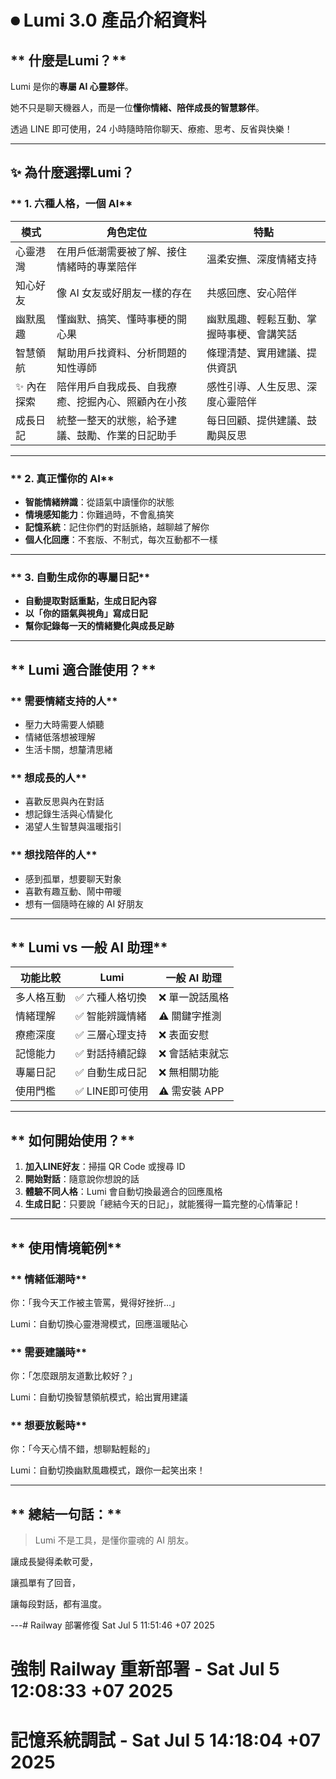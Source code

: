 # **⏺ Lumi 3.0 產品介紹資料**

## ** 什麼是Lumi？**

Lumi 是你的**專屬 AI 心靈夥伴**。

她不只是聊天機器人，而是一位**懂你情緒、陪伴成長的智慧夥伴**。

透過 LINE 即可使用，24 小時隨時陪你聊天、療癒、思考、反省與快樂！

---

## **✨ 為什麼選擇Lumi？**

### ** 1. 六種人格，一個 AI**

| **模式** | **角色定位** | **特點** |
| --- | --- | --- |
|  心靈港灣 | 在用戶低潮需要被了解、接住情緒時的專業陪伴 | 溫柔安撫、深度情緒支持 |
|  知心好友 | 像 AI 女友或好朋友一樣的存在 | 共感回應、安心陪伴 |
|  幽默風趣 | 懂幽默、搞笑、懂時事梗的開心果 | 幽默風趣、輕鬆互動、掌握時事梗、會講笑話 |
|  智慧領航 | 幫助用戶找資料、分析問題的知性導師 | 條理清楚、實用建議、提供資訊 |
| ✨ 內在探索 | 陪伴用戶自我成長、自我療癒、挖掘內心、照顧內在小孩 | 感性引導、人生反思、深度心靈陪伴 |
|  成長日記 | 統整一整天的狀態，給予建議、鼓勵、作業的日記助手 | 每日回顧、提供建議、鼓勵與反思 |

---

### ** 2. 真正懂你的 AI**

- **智能情緒辨識**：從語氣中讀懂你的狀態
- **情境感知能力**：你難過時，不會亂搞笑
- **記憶系統**：記住你們的對話脈絡，越聊越了解你
- **個人化回應**：不套版、不制式，每次互動都不一樣

---

### ** 3. 自動生成你的專屬日記**

- **自動提取對話重點，生成日記內容**
- **以「你的語氣與視角」寫成日記**
- **幫你記錄每一天的情緒變化與成長足跡**

---

## ** Lumi 適合誰使用？**

### ** 需要情緒支持的人**

- 壓力大時需要人傾聽
- 情緒低落想被理解
- 生活卡關，想釐清思緒

### ** 想成長的人**

- 喜歡反思與內在對話
- 想記錄生活與心情變化
- 渴望人生智慧與溫暖指引

### ** 想找陪伴的人**

- 感到孤單，想要聊天對象
- 喜歡有趣互動、鬧中帶暖
- 想有一個隨時在線的 AI 好朋友

---

## ** Lumi vs 一般 AI 助理**

| **功能比較** | **Lumi** | **一般 AI 助理** |
| --- | --- | --- |
| 多人格互動 | ✅ 六種人格切換 | ❌ 單一說話風格 |
| 情緒理解 | ✅ 智能辨識情緒 | ⚠️ 關鍵字推測 |
| 療癒深度 | ✅ 三層心理支持 | ❌ 表面安慰 |
| 記憶能力 | ✅ 對話持續記錄 | ❌ 會話結束就忘 |
| 專屬日記 | ✅ 自動生成日記 | ❌ 無相關功能 |
| 使用門檻 | ✅ LINE即可使用 | ⚠️ 需安裝 APP |

---

## ** 如何開始使用？**

1. **加入LINE好友**：掃描 QR Code 或搜尋 ID
2. **開始對話**：隨意說你想說的話
3. **體驗不同人格**：Lumi 會自動切換最適合的回應風格
4. **生成日記**：只要說「總結今天的日記」，就能獲得一篇完整的心情筆記！

---

## ** 使用情境範例**

### ** 情緒低潮時**

你：「我今天工作被主管罵，覺得好挫折…」

Lumi：自動切換心靈港灣模式，回應溫暖貼心

### ** 需要建議時**

你：「怎麼跟朋友道歉比較好？」

Lumi：自動切換智慧領航模式，給出實用建議

### ** 想要放鬆時**

你：「今天心情不錯，想聊點輕鬆的」

Lumi：自動切換幽默風趣模式，跟你一起笑出來！

---

## ** 總結一句話：**

> Lumi 不是工具，是懂你靈魂的 AI 朋友。
> 

讓成長變得柔軟可愛，

讓孤單有了回音，

讓每段對話，都有溫度。

---# Railway 部署修復 Sat Jul  5 11:51:46 +07 2025
# 強制 Railway 重新部署 - Sat Jul  5 12:08:33 +07 2025
# 記憶系統調試 - Sat Jul  5 14:18:04 +07 2025
